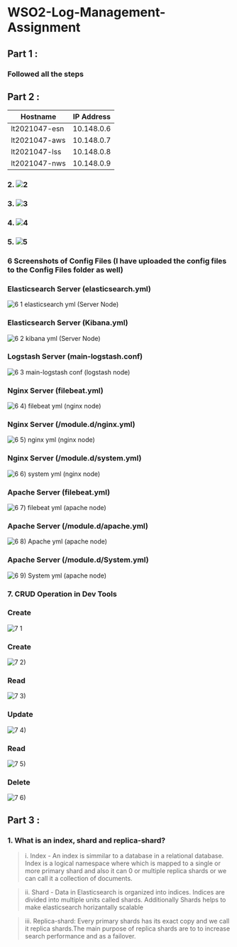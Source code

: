 # WSO2-Log-Management-Assignment


## **Part 1 :**

### Followed all the steps 

## **Part 2 :**


| Hostname      | IP Address    |
| ------------- | ------------- |
| lt2021047-esn | 10.148.0.6    |
| lt2021047-aws | 10.148.0.7    |
| lt2021047-lss | 10.148.0.8    |
| lt2021047-nws | 10.148.0.9    |

### **2.** ![2](https://user-images.githubusercontent.com/75664650/132390464-93fc4e1b-be8f-4b97-9b66-13d49271c6fb.png)

### **3.** ![3](https://user-images.githubusercontent.com/75664650/132390477-9ead679e-f84e-41d2-87e4-9679567addf6.png)

### **4.** ![4](https://user-images.githubusercontent.com/75664650/132390493-e01fd59b-b6eb-4f79-ae29-040c7d48f213.png)

### **5.** ![5](https://user-images.githubusercontent.com/75664650/132390504-583ab650-4757-4980-abe7-b86275824195.png)

### **6 Screenshots of Config Files (I have uploaded the config files to the Config Files folder as well)**

### Elasticsearch Server (elasticsearch.yml)
![6 1 elasticsearch yml (Server Node)](https://user-images.githubusercontent.com/75664650/132390632-71b595ae-f454-432f-8602-6ecebc53892b.PNG)

### Elasticsearch Server (Kibana.yml)
![6 2 kibana yml (Server Node)](https://user-images.githubusercontent.com/75664650/132390659-8576e619-85e5-4ff2-a090-05c41f351eb0.PNG)

### Logstash Server (main-logstash.conf)
![6 3 main-logstash conf (logstash node)](https://user-images.githubusercontent.com/75664650/132390731-14813f92-f7fa-4f6a-9de7-68a73ba27cb6.PNG)

### Nginx Server (filebeat.yml)
![6 4) filebeat yml (nginx node)](https://user-images.githubusercontent.com/75664650/132390776-3cbbf91a-55f5-447d-8f2f-c2123081e2d8.PNG)

### Nginx Server (/module.d/nginx.yml)
![6 5) nginx yml (nginx node)](https://user-images.githubusercontent.com/75664650/132390825-7d22d9e7-f3e0-4ce3-bf6f-ce74df17a68e.PNG)

### Nginx Server (/module.d/system.yml)
![6 6) system yml (nginx node)](https://user-images.githubusercontent.com/75664650/132390859-953758b9-579c-4caf-b941-45200d55ba90.PNG)

### Apache Server (filebeat.yml)
![6 7) filebeat yml (apache node)](https://user-images.githubusercontent.com/75664650/132390870-6d3740e7-6987-4c80-b190-1bcc1b972479.PNG)

### Apache Server (/module.d/apache.yml)
![6 8) Apache yml (apache node)](https://user-images.githubusercontent.com/75664650/132390889-a536e0a4-4b92-419f-8e9e-64600c5453be.PNG)

### Apache Server (/module.d/System.yml)
![6 9) System yml (apache node)](https://user-images.githubusercontent.com/75664650/132390935-a7aae404-4915-4520-8db0-4f9f9739ac68.PNG)

### **7. CRUD Operation in Dev Tools**

### Create
![7 1](https://user-images.githubusercontent.com/75664650/132393410-3357b172-6a64-4745-86fb-0af9b97ba760.png)

### Create
![7 2)](https://user-images.githubusercontent.com/75664650/132393422-56d07b58-0d50-4f28-b4c5-4e555fda0069.png)

### Read
![7 3)](https://user-images.githubusercontent.com/75664650/132393449-9cff22ca-977c-4640-8408-42289b9c3d40.png)

### Update
![7 4)](https://user-images.githubusercontent.com/75664650/132393488-bea6aff0-e7fc-46bc-8ab8-fa34c7eb4ae3.png)

### Read
![7 5)](https://user-images.githubusercontent.com/75664650/132393500-2b4935ab-6b3f-49f8-a015-6c7c3a301da8.png)

### Delete
![7 6)](https://user-images.githubusercontent.com/75664650/132393523-c914c0ae-664b-4dcd-8d7e-0ac4f4cc7aaf.png)

## Part 3 :

### 1. What is an index, shard and replica-shard?

> i. Index - An index is simmilar to a database in a relational database. Index is a logical namespace where which is mapped to a single or more primary shard and also it can 0 or multiple replica shards or we can call it a collection of documents.

> ii. Shard - Data in Elasticsearch is organized into indices. Indices are divided into multiple units called shards. Additionally Shards helps to make elasticsearch horizantally scalable

> iii. Replica-shard: Every primary shards has its exact copy and we call it replica shards.The main purpose of replica shards are to to increase search performance and as a failover.


















